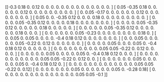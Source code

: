 [[-0.3   0.18  0.    0.12  0.    0.    0.    0.    0.    0.    0.    0.
   0.    0.    0.    0.    0.    0.  ]
 [ 0.05 -0.35  0.18  0.    0.    0.    0.    0.    0.12  0.    0.    0.
   0.    0.    0.    0.    0.    0.  ]
 [ 0.    0.05 -0.17  0.    0.    0.    0.    0.    0.    0.12  0.    0.
   0.    0.    0.    0.    0.    0.  ]
 [ 0.05  0.    0.   -0.35  0.12  0.    0.    0.    0.18  0.    0.    0.
   0.    0.    0.    0.    0.    0.  ]
 [ 0.    0.    0.    0.05 -0.35  0.12  0.    0.    0.    0.    0.18  0.
   0.    0.    0.    0.    0.    0.  ]
 [ 0.    0.    0.    0.    0.05 -0.35  0.12  0.    0.    0.    0.    0.
   0.18  0.    0.    0.    0.    0.  ]
 [ 0.    0.    0.    0.    0.    0.05 -0.35  0.12  0.    0.    0.    0.
   0.    0.    0.18  0.    0.    0.  ]
 [ 0.    0.    0.    0.    0.    0.    0.05 -0.23  0.    0.    0.    0.
   0.    0.    0.    0.    0.18  0.  ]
 [ 0.    0.05  0.    0.05  0.    0.    0.    0.   -0.4   0.18  0.12  0.
   0.    0.    0.    0.    0.    0.  ]
 [ 0.    0.    0.05  0.    0.    0.    0.    0.    0.05 -0.22  0.    0.12
   0.    0.    0.    0.    0.    0.  ]
 [ 0.    0.    0.    0.    0.05  0.    0.    0.    0.05  0.   -0.4   0.18
   0.12  0.    0.    0.    0.    0.  ]
 [ 0.    0.    0.    0.    0.    0.    0.    0.    0.    0.05  0.05 -0.22
   0.    0.12  0.    0.    0.    0.  ]
 [ 0.    0.    0.    0.    0.    0.05  0.    0.    0.    0.    0.05  0.
  -0.4   0.18  0.12  0.    0.    0.  ]
 [ 0.    0.    0.    0.    0.    0.    0.    0.    0.    0.    0.    0.05
   0.05 -0.22  0.    0.12  0.    0.  ]
 [ 0.    0.    0.    0.    0.    0.    0.05  0.    0.    0.    0.    0.
   0.05  0.   -0.4   0.18  0.12  0.  ]
 [ 0.    0.    0.    0.    0.    0.    0.    0.    0.    0.    0.    0.
   0.    0.05  0.05 -0.22  0.    0.12]
 [ 0.    0.    0.    0.    0.    0.    0.    0.05  0.    0.    0.    0.
   0.    0.    0.05  0.   -0.28  0.18]
 [ 0.    0.    0.    0.    0.    0.    0.    0.    0.    0.    0.    0.
   0.    0.    0.    0.05  0.05 -0.1 ]]